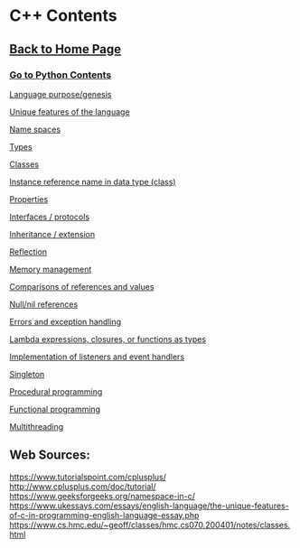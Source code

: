 # C++ Contents

## [Back to Home Page](https://github.com/lydsnyder/OO-Language-Comparison/blob/master/README.md)

### [Go to Python Contents](https://github.com/lydsnyder/OO-Language-Comparison/blob/master/Python/contents.md)

[Language purpose/genesis](https://github.com/lydsnyder/OO-Language-Comparison/blob/C++/C++/2%20language%20purpose%20and%20genesis.md)

[Unique features of the language](https://github.com/lydsnyder/OO-Language-Comparison/blob/C%2B%2B/C%2B%2B/3%20unique%20features%20of%20the%20language.md)

[Name spaces](https://github.com/lydsnyder/OO-Language-Comparison/blob/C%2B%2B/C%2B%2B/4%20name%20spaces.md)

[Types](https://github.com/lydsnyder/OO-Language-Comparison/blob/C%2B%2B/C%2B%2B/5%20types.md)

[Classes]()

[Instance reference name in data type (class)]()

[Properties]()

[Interfaces / protocols]()

[Inheritance / extension]()

[Reflection]()

[Memory management]()

[Comparisons of references and values]()

[Null/nil references]()

[Errors and exception handling]()

[Lambda expressions, closures, or functions as types]()

[Implementation of listeners and event handlers]()

[Singleton]()

[Procedural programming]()

[Functional programming]()

[Multithreading]()

## Web Sources:
https://www.tutorialspoint.com/cplusplus/  
http://www.cplusplus.com/doc/tutorial/
https://www.geeksforgeeks.org/namespace-in-c/
https://www.ukessays.com/essays/english-language/the-unique-features-of-c-in-programming-english-language-essay.php
https://www.cs.hmc.edu/~geoff/classes/hmc.cs070.200401/notes/classes.html
